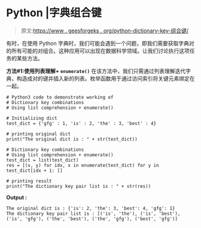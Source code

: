 # Python |字典组合键

> 原文:[https://www . geesforgeks . org/python-dictionary-key-组合键/](https://www.geeksforgeeks.org/python-dictionary-key-combinations/)

有时，在使用 Python 字典时，我们可能会遇到一个问题，即我们需要获取字典对的所有可能的对组合。这种应用可以出现在数据科学领域。让我们讨论执行这项任务的某些方法。

**方法#1:使用列表理解+ `enumerate()`**
在该方法中，我们只需通过列表理解迭代字典，构造成对的键并插入新的列表。枚举函数用于通过访问索引将关键元素绑定在一起。

```
# Python3 code to demonstrate working of
# Dictionary key combinations
# Using list comprehension + enumerate()

# Initializing dict
test_dict = {'gfg' : 1, 'is' : 2, 'the' : 3, 'best' : 4}

# printing original dict
print("The original dict is : " + str(test_dict))

# Dictionary key combinations
# Using list comprehension + enumerate()
test_dict = list(test_dict)
res = [(x, y) for idx, x in enumerate(test_dict) for y in test_dict[idx + 1: ]]

# printing result
print("The dictionary key pair list is : " + str(res))
```

**Output :**

```
The original dict is : {'is': 2, 'the': 3, 'best': 4, 'gfg': 1}
The dictionary key pair list is : [('is', 'the'), ('is', 'best'), ('is', 'gfg'), ('the', 'best'), ('the', 'gfg'), ('best', 'gfg')]

```